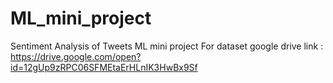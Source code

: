 # ML_mini_project
Sentiment Analysis of Tweets ML mini project
For dataset google drive link : https://drive.google.com/open?id=12gUp9zRPC06SFMEtaErHLnIK3HwBx9Sf
